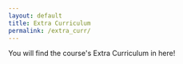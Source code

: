 ```yaml
---
layout: default
title: Extra Curriculum
permalink: /extra_curr/
---
```


You will find the course's Extra Curriculum in here!
